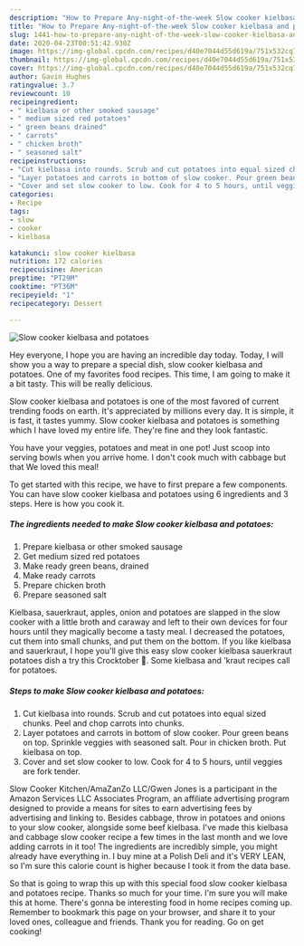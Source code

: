 ```yaml
---
description: "How to Prepare Any-night-of-the-week Slow cooker kielbasa and potatoes"
title: "How to Prepare Any-night-of-the-week Slow cooker kielbasa and potatoes"
slug: 1441-how-to-prepare-any-night-of-the-week-slow-cooker-kielbasa-and-potatoes
date: 2020-04-23T00:51:42.930Z
image: https://img-global.cpcdn.com/recipes/d40e7044d55d619a/751x532cq70/slow-cooker-kielbasa-and-potatoes-recipe-main-photo.jpg
thumbnail: https://img-global.cpcdn.com/recipes/d40e7044d55d619a/751x532cq70/slow-cooker-kielbasa-and-potatoes-recipe-main-photo.jpg
cover: https://img-global.cpcdn.com/recipes/d40e7044d55d619a/751x532cq70/slow-cooker-kielbasa-and-potatoes-recipe-main-photo.jpg
author: Gavin Hughes
ratingvalue: 3.7
reviewcount: 10
recipeingredient:
- " kielbasa or other smoked sausage"
- " medium sized red potatoes"
- " green beans drained"
- " carrots"
- " chicken broth"
- " seasoned salt"
recipeinstructions:
- "Cut kielbasa into rounds. Scrub and cut potatoes into equal sized chunks. Peel and chop carrots into chunks."
- "Layer potatoes and carrots in bottom of slow cooker. Pour green beans on top. Sprinkle veggies with seasoned salt. Pour in chicken broth. Put kielbasa on top."
- "Cover and set slow cooker to low. Cook for 4 to 5 hours, until veggies are fork tender."
categories:
- Recipe
tags:
- slow
- cooker
- kielbasa

katakunci: slow cooker kielbasa 
nutrition: 172 calories
recipecuisine: American
preptime: "PT29M"
cooktime: "PT36M"
recipeyield: "1"
recipecategory: Dessert

---
```



![Slow cooker kielbasa and potatoes](https://img-global.cpcdn.com/recipes/d40e7044d55d619a/751x532cq70/slow-cooker-kielbasa-and-potatoes-recipe-main-photo.jpg)

Hey everyone, I hope you are having an incredible day today. Today, I will show you a way to prepare a special dish, slow cooker kielbasa and potatoes. One of my favorites food recipes. This time, I am going to make it a bit tasty. This will be really delicious.

Slow cooker kielbasa and potatoes is one of the most favored of current trending foods on earth. It's appreciated by millions every day. It is simple, it is fast, it tastes yummy. Slow cooker kielbasa and potatoes is something which I have loved my entire life. They're fine and they look fantastic.

You have your veggies, potatoes and meat in one pot! Just scoop into serving bowls when you arrive home. I don&#39;t cook much with cabbage but that We loved this meal!


To get started with this recipe, we have to first prepare a few components. You can have slow cooker kielbasa and potatoes using 6 ingredients and 3 steps. Here is how you cook it.

<!--inarticleads1-->

##### The ingredients needed to make Slow cooker kielbasa and potatoes:

1. Prepare  kielbasa or other smoked sausage
1. Get  medium sized red potatoes
1. Make ready  green beans, drained
1. Make ready  carrots
1. Prepare  chicken broth
1. Prepare  seasoned salt


Kielbasa, sauerkraut, apples, onion and potatoes are slapped in the slow cooker with a little broth and caraway and left to their own devices for four hours until they magically become a tasty meal. I decreased the potatoes, cut them into small chunks, and put them on the bottom. If you like kielbasa and sauerkraut, I hope you&#39;ll give this easy slow cooker kielbasa sauerkraut potatoes dish a try this Crocktober 🙂. Some kielbasa and &#39;kraut recipes call for potatoes. 

<!--inarticleads2-->

##### Steps to make Slow cooker kielbasa and potatoes:

1. Cut kielbasa into rounds. Scrub and cut potatoes into equal sized chunks. Peel and chop carrots into chunks.
1. Layer potatoes and carrots in bottom of slow cooker. Pour green beans on top. Sprinkle veggies with seasoned salt. Pour in chicken broth. Put kielbasa on top.
1. Cover and set slow cooker to low. Cook for 4 to 5 hours, until veggies are fork tender.


Slow Cooker Kitchen/AmaZanZo LLC/Gwen Jones is a participant in the Amazon Services LLC Associates Program, an affiliate advertising program designed to provide a means for sites to earn advertising fees by advertising and linking to. Besides cabbage, throw in potatoes and onions to your slow cooker, alongside some beef kielbasa. I&#39;ve made this kielbasa and cabbage slow cooker recipe a few times in the last month and we love adding carrots in it too! The ingredients are incredibly simple, you might already have everything in. I buy mine at a Polish Deli and it&#39;s VERY LEAN, so I&#39;m sure this calorie count is higher because I took it from the data base. 

So that is going to wrap this up with this special food slow cooker kielbasa and potatoes recipe. Thanks so much for your time. I'm sure you will make this at home. There's gonna be interesting food in home recipes coming up. Remember to bookmark this page on your browser, and share it to your loved ones, colleague and friends. Thank you for reading. Go on get cooking!
